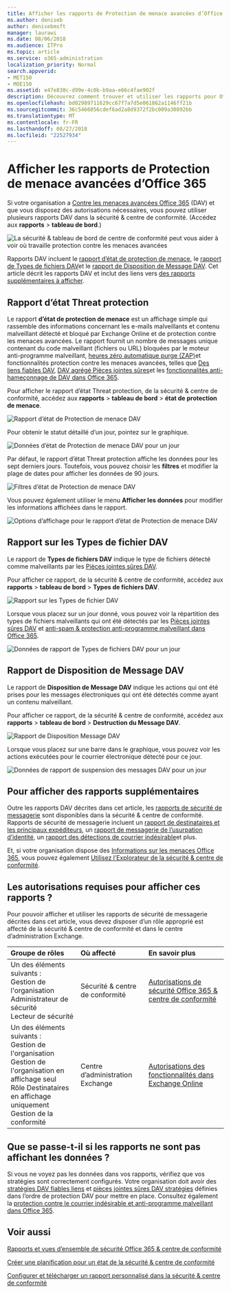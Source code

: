 ```yaml
---
title: Afficher les rapports de Protection de menace avancées d’Office 365
ms.author: deniseb
author: denisebmsft
manager: laurawi
ms.date: 08/06/2018
ms.audience: ITPro
ms.topic: article
ms.service: o365-administration
localization_priority: Normal
search.appverid:
- MET150
- MOE150
ms.assetid: e47e838c-d99e-4c0b-b9aa-e66c4fae902f
description: Découvrez comment trouver et utiliser les rapports pour Office 365 avancée contre les menaces de sécurité &amp; centre de conformité.
ms.openlocfilehash: bd02989711629cc67f7a7d5e061862a1146ff21b
ms.sourcegitcommit: 36c5466056cdef6ad2a8d9372f2bc009a30892bb
ms.translationtype: MT
ms.contentlocale: fr-FR
ms.lasthandoff: 08/27/2018
ms.locfileid: "22527934"
---
```

# <a name="view-reports-for-office-365-advanced-threat-protection"></a>Afficher les rapports de Protection de menace avancées d’Office 365

Si votre organisation a [Contre les menaces avancées Office 365](office-365-atp.md) (DAV) et que vous disposez des autorisations nécessaires, vous pouvez utiliser plusieurs rapports DAV dans la sécurité &amp; centre de conformité. (Accédez aux **rapports** \> **tableau de bord**.)
  
![La sécurité &amp; tableau de bord de centre de conformité peut vous aider à voir où travaille protection contre les menaces avancées](media/6b213d34-adbb-44af-8549-be9a7e2db087.png)
  
Rapports DAV incluent le [rapport d’état de protection de menace](view-reports-for-atp.md#advancedthreats), le [rapport de Types de fichiers DAV](view-reports-for-atp.md#atpfiletypes)et le [rapport de Disposition de Message DAV](view-reports-for-atp.md#atpmessagedisp). Cet article décrit les rapports DAV et inclut des liens vers [des rapports supplémentaires à afficher](view-reports-for-atp.md#addl).
  
## <a name="threat-protection-status-report"></a>Rapport d’état Threat protection

Le rapport **d’état de protection de menace** est un affichage simple qui rassemble des informations concernant les e-mails malveillants et contenu malveillant détecté et bloqué par Exchange Online et de protection contre les menaces avancées. Le rapport fournit un nombre de messages unique contenant du code malveillant (fichiers ou URL) bloquées par le moteur anti-programme malveillant, [heures zéro automatique purge (ZAP)](zero-hour-auto-purge.md)et fonctionnalités protection contre les menaces avancées, telles que [Des liens fiables DAV](atp-safe-links.md), [DAV agrégé Pièces jointes sûres](atp-safe-attachments.md)et les [fonctionnalités anti-hameçonnage de DAV dans Office 365](atp-anti-phishing.md).
  
Pour afficher le rapport d’état Threat protection, de la sécurité &amp; centre de conformité, accédez aux **rapports** \> **tableau de bord** \> **état de protection de menace**.
  
![Rapport d’état de Protection de menace DAV](media/6bdd41eb-62e0-423b-9fd4-d1d5baf0cbd5.png)
  
Pour obtenir le statut détaillé d’un jour, pointez sur le graphique.
  
![Données d’état de Protection de menace DAV pour un jour](media/d5c2c6ad-c002-4985-a032-c866e46fdea8.png)
  
Par défaut, le rapport d’état Threat protection affiche les données pour les sept derniers jours. Toutefois, vous pouvez choisir les **filtres** et modifier la plage de dates pour afficher les données de 90 jours. 
  
![Filtres d’état de Protection de menace DAV](media/4f703369-642b-402b-9758-b9c828283410.png)
  
Vous pouvez également utiliser le menu **Afficher les données** pour modifier les informations affichées dans le rapport. 
  
![Options d’affichage pour le rapport d’état de Protection de menace DAV](media/4959bf8c-d192-4542-b00b-184e101e7513.png)
  
## <a name="atp-file-types-report"></a>Rapport sur les Types de fichier DAV

Le rapport de **Types de fichiers DAV** indique le type de fichiers détecté comme malveillants par les [Pièces jointes sûres DAV](atp-safe-attachments.md).
  
Pour afficher ce rapport, de la sécurité &amp; centre de conformité, accédez aux **rapports** \> **tableau de bord** \> **Types de fichiers DAV**.
  
![Rapport sur les Types de fichier DAV](media/6e3f5d33-79aa-4b2d-938c-6ef135d9e54c.png)
  
Lorsque vous placez sur un jour donné, vous pouvez voir la répartition des types de fichiers malveillants qui ont été détectés par les [Pièces jointes sûres DAV](atp-safe-attachments.md) et [anti-spam &amp; protection anti-programme malveillant dans Office 365](anti-spam-and-anti-malware-protection.md).
  
![Données de rapport de Types de fichiers DAV pour un jour](media/10d18428-699a-41d2-a73e-be3a8214ada1.png)
  
## <a name="atp-message-disposition-report"></a>Rapport de Disposition de Message DAV

Le rapport de **Disposition de Message DAV** indique les actions qui ont été prises pour les messages électroniques qui ont été détectés comme ayant un contenu malveillant. 
  
Pour afficher ce rapport, de la sécurité &amp; centre de conformité, accédez aux **rapports** \> **tableau de bord** \> **Destruction du Message DAV**.
  
![Rapport de Disposition Message DAV](media/b0ff65c4-53d3-496d-bafa-8937a5eb69e5.png)
  
Lorsque vous placez sur une barre dans le graphique, vous pouvez voir les actions exécutées pour le courrier électronique détecté pour ce jour.
  
![Données de rapport de suspension des messages DAV pour un jour](media/68d2beb8-4b30-48c4-8ba6-5e8ab88ae456.png)
  
## <a name="additional-reports-to-view"></a>Pour afficher des rapports supplémentaires

Outre les rapports DAV décrites dans cet article, les [rapports de sécurité de messagerie](view-email-security-reports.md) sont disponibles dans la sécurité &amp; centre de conformité. Rapports de sécurité de messagerie incluent un [rapport de destinataires et les principaux expéditeurs](view-email-security-reports.md#top-senders-and-recipients-report), un [rapport de messagerie de l’usurpation d’identité](view-email-security-reports.md#spoof-mail-report), un [rapport des détections de courrier indésirable](view-email-security-reports.md#spam-detections-report)et plus.
  
Et, si votre organisation dispose des [Informations sur les menaces Office 365](office-365-ti.md), vous pouvez également [Utilisez l’Explorateur de la sécurité &amp; centre de conformité](use-explorer-in-security-and-compliance.md).
  
## <a name="what-permissions-are-needed-to-view-these-reports"></a>Les autorisations requises pour afficher ces rapports ?

Pour pouvoir afficher et utiliser les rapports de sécurité de messagerie décrites dans cet article, vous devez disposer d’un rôle approprié est affecté de la sécurité &amp; centre de conformité et dans le centre d’administration Exchange.
  
|**Groupe de rôles**|**Où affecté**|**En savoir plus**|
|:-----|:-----|:-----|
| Un des éléments suivants :  <br/>  Gestion de l'organisation  <br/>  Administrateur de sécurité  <br/>  Lecteur de sécurité  <br/> |Sécurité &amp; centre de conformité  <br/> |[Autorisations de sécurité Office 365 &amp; centre de conformité](permissions-in-the-security-and-compliance-center.md) <br/> |
| Un des éléments suivants :  <br/>  Gestion de l'organisation  <br/>  Gestion de l'organisation en affichage seul  <br/>  Rôle Destinataires en affichage uniquement  <br/>  Gestion de la conformité  <br/> |Centre d’administration Exchange  <br/> |[Autorisations des fonctionnalités dans Exchange Online](https://technet.microsoft.com/library/jj200673%28v=exchg.150%29.aspx) <br/> |
   
## <a name="what-if-the-reports-arent-showing-data"></a>Que se passe-t-il si les rapports ne sont pas affichant les données ?

Si vous ne voyez pas les données dans vos rapports, vérifiez que vos stratégies sont correctement configurés. Votre organisation doit avoir des [stratégies DAV fiables liens](set-up-atp-safe-links-policies.md) et [pièces jointes sûres DAV stratégies](set-up-atp-safe-attachments-policies.md) définies dans l’ordre de protection DAV pour mettre en place. Consultez également la [protection contre le courrier indésirable et anti-programme malveillant dans Office 365](anti-spam-and-anti-malware-protection.md).
  
## <a name="related-topics"></a>Voir aussi

[Rapports et vues d’ensemble de sécurité Office 365 &amp; centre de conformité](reports-and-insights-in-security-and-compliance.md)
  
[Créer une planification pour un état de la sécurité &amp; centre de conformité](create-a-schedule-for-a-report.md)
  
[Configurer et télécharger un rapport personnalisé dans la sécurité &amp; centre de conformité](set-up-and-download-a-custom-report.md)
  

